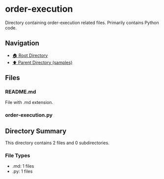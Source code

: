 # order-execution

Directory containing order-execution related files. Primarily contains Python code.

## Navigation

* [🏠 Root Directory](../../README.md)
* [⬆️ Parent Directory (samples)](../README.md)

## Files

### README.md

File with .md extension.

### order-execution.py

## Directory Summary

This directory contains 2 files and 0 subdirectories.

### File Types

* .md: 1 files
* .py: 1 files
